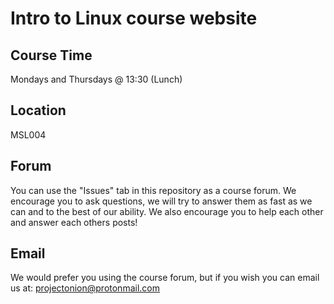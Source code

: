 # Intro to Linux course website

## Course Time
Mondays and Thursdays @ 13:30 (Lunch)

## Location
MSL004

## Forum
You can use the "Issues" tab in this repository as a course forum.
We encourage you to ask questions, we will try to answer them as fast as we can and to the best of our ability.
We also encourage you to help each other and answer each others posts!

## Email
We would prefer you using the course forum, but if you wish you can email us at: projectonion@protonmail.com
